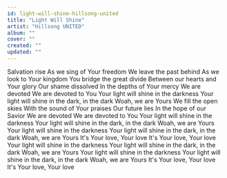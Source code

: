 ```yaml
---
id: light-will-shine-hillsong-united
title: "Light Will Shine"
artist: "Hillsong UNITED"
album: ""
cover: ""
created: ""
updated: ""
---
```


Salvation rise
As we sing of Your freedom
We leave the past behind
As we look to Your kingdom
You bridge the great divide
Between our hearts and Your glory
Our shame dissolved
In the depths of Your mercy
We are devoted
We are devoted to You
Your light will shine in the darkness
Your light will shine in the dark, in the dark
Woah, we are Yours
We fill the open skies
With the sound of Your praises
Our future lies
In the hope of our Savior
We are devoted
We are devoted to You
Your light will shine in the darkness
Your light will shine in the dark, in the dark
Woah, we are Yours
Your light will shine in the darkness
Your light will shine in the dark, in the dark
Woah, we are Yours
It's Your love, Your love
It's Your love, Your love
Your light will shine in the darkness
Your light will shine in the dark, in the dark
Woah, we are Yours
Your light will shine in the darkness
Your light will shine in the dark, in the dark
Woah, we are Yours
It's Your love, Your love
It's Your love, Your love